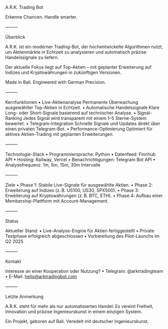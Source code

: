 A.R.K. Trading Bot

Erkenne Chancen. Handle smarter.

⸻

Überblick

A.R.K. ist ein moderner Trading-Bot, der hochentwickelte Algorithmen nutzt, um Aktienmärkte in Echtzeit zu analysieren und automatisch präzise Handelssignale zu liefern.

Der aktuelle Fokus liegt auf Top-Aktien – mit geplanter Erweiterung auf Indizes und Kryptowährungen in zukünftigen Versionen.

Made in Bali. Engineered with German Precision.

⸻

Kernfunktionen
	•	Live-Aktienanalyse
Permanente Überwachung ausgewählter Top-Aktien in Echtzeit.
	•	Automatische Handelssignale
Klare Long- oder Short-Signale basierend auf technischer Analyse.
	•	Signal-Ranking
Jedes Signal wird transparent mit einem 1–5 Sterne-System bewertet.
	•	Telegram-Integration
Schnelle Signale und Updates direkt über einen privaten Telegram-Bot.
	•	Performance-Optimierung
Optimiert für aktives Aktien-Trading mit geplanten Erweiterungen.

⸻

Technologie-Stack
	•	Programmiersprache: Python
	•	Datenfeed: Finnhub API
	•	Hosting: Railway, Vercel
	•	Benachrichtigungen: Telegram Bot API
	•	Analysefrequenz: 1m, 5m, 15m, 30m Intervalle

⸻

Ziele
	•	Phase 1: Stabile Live-Signale für ausgewählte Aktien.
	•	Phase 2: Erweiterung auf Indizes (z. B. US100, US30, SPX500).
	•	Phase 3: Erweiterung auf Kryptowährungen (z. B. BTC, ETH).
	•	Phase 4: Aufbau einer Membership-Plattform mit Account-Management.

⸻

Status

Aktueller Stand:
	•	Live-Analyse-Engine für Aktien fertiggestellt
	•	Private Testphase erfolgreich abgeschlossen
	•	Vorbereitung des Pilot-Launchs im Q2 2025

⸻

Kontakt

Interesse an einer Kooperation oder Nutzung?
	•	Telegram: @arktradingteam
	•	E-Mail: hello@arktradingbot.com

⸻

Letzte Anmerkung

A.R.K. steht für mehr als nur automatisierten Handel:
Es vereint Freiheit, Innovation und präzise Ingenieurskunst in einem einzigen System.

Ein Projekt, geboren auf Bali. Veredelt mit deutscher Ingenieurskunst.
